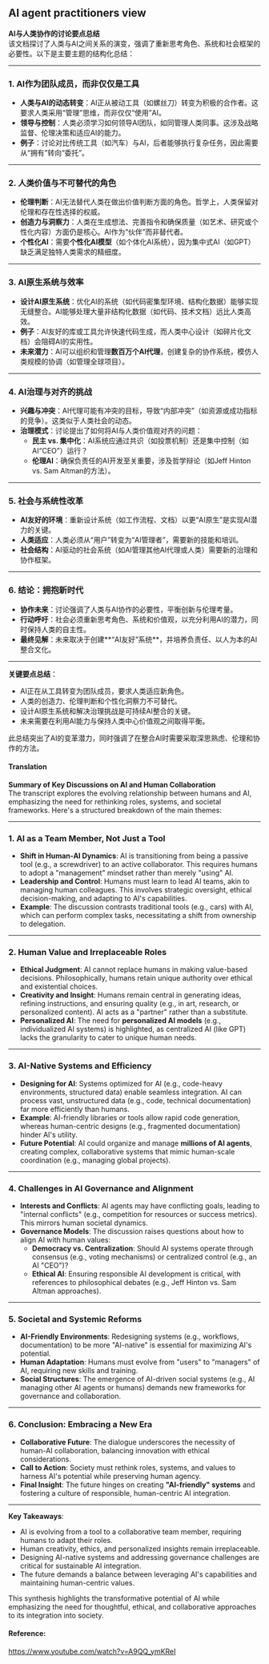 ## AI agent practitioners view

**AI与人类协作的讨论要点总结**  
该文档探讨了人类与AI之间关系的演变，强调了重新思考角色、系统和社会框架的必要性。以下是主要主题的结构化总结：

---

### 1. **AI作为团队成员，而非仅仅是工具**  
- **人类与AI的动态转变**：AI正从被动工具（如螺丝刀）转变为积极的合作者。这要求人类采用“管理”思维，而非仅仅“使用”AI。  
- **领导与控制**：人类必须学习如何领导AI团队，如同管理人类同事。这涉及战略监督、伦理决策和适应AI的能力。  
- **例子**：讨论对比传统工具（如汽车）与AI，后者能够执行复杂任务，因此需要从“拥有”转向“委托”。

---

### 2. **人类价值与不可替代的角色**  
- **伦理判断**：AI无法替代人类在做出价值判断方面的角色。哲学上，人类保留对伦理和存在性选择的权威。  
- **创造力与洞察力**：人类在生成想法、完善指令和确保质量（如艺术、研究或个性化内容）方面仍是核心。AI作为“伙伴”而非替代者。  
- **个性化AI**：需要**个性化AI模型**（如个体化AI系统），因为集中式AI（如GPT）缺乏满足独特人类需求的精细度。

---

### 3. **AI原生系统与效率**  
- **设计AI原生系统**：优化AI的系统（如代码密集型环境、结构化数据）能够实现无缝整合。AI能够处理大量非结构化数据（如代码、技术文档）远比人类高效。  
- **例子**：AI友好的库或工具允许快速代码生成，而人类中心设计（如碎片化文档）会阻碍AI的实用性。  
- **未来潜力**：AI可以组织和管理**数百万个AI代理**，创建复杂的协作系统，模仿人类规模的协调（如管理全球项目）。

---

### 4. **AI治理与对齐的挑战**  
- **兴趣与冲突**：AI代理可能有冲突的目标，导致“内部冲突”（如资源或成功指标的竞争）。这类似于人类社会的动态。  
- **治理模式**：讨论提出了如何将AI与人类价值观对齐的问题：  
  - **民主 vs. 集中化**：AI系统应通过共识（如投票机制）还是集中控制（如AI“CEO”）运行？  
  - **伦理AI**：确保负责任的AI开发至关重要，涉及哲学辩论（如Jeff Hinton vs. Sam Altman的方法）。

---

### 5. **社会与系统性改革**  
- **AI友好的环境**：重新设计系统（如工作流程、文档）以更“AI原生”是实现AI潜力的关键。  
- **人类适应**：人类必须从“用户”转变为“AI管理者”，需要新的技能和培训。  
- **社会结构**：AI驱动的社会系统（如AI管理其他AI代理或人类）需要新的治理和协作框架。

---

### 6. **结论：拥抱新时代**  
- **协作未来**：讨论强调了人类与AI协作的必要性，平衡创新与伦理考量。  
- **行动呼吁**：社会必须重新思考角色、系统和价值观，以充分利用AI的潜力，同时保持人类的自主性。  
- **最终见解**：未来取决于创建**“AI友好”系统**，并培养负责任、以人为本的AI整合文化。

---

**关键要点总结**：  
- AI正在从工具转变为团队成员，要求人类适应新角色。  
- 人类的创造力、伦理判断和个性化洞察力不可替代。  
- 设计AI原生系统和解决治理挑战是可持续AI整合的关键。  
- 未来需要在利用AI能力与保持人类中心价值观之间取得平衡。  

此总结突出了AI的变革潜力，同时强调了在整合AI时需要采取深思熟虑、伦理和协作的方法。

#### Translation 

**Summary of Key Discussions on AI and Human Collaboration**  
The transcript explores the evolving relationship between humans and AI, emphasizing the need for rethinking roles, systems, and societal frameworks. Here's a structured breakdown of the main themes:

---

### 1. **AI as a Team Member, Not Just a Tool**  
- **Shift in Human-AI Dynamics**: AI is transitioning from being a passive tool (e.g., a screwdriver) to an active collaborator. This requires humans to adopt a "management" mindset rather than merely "using" AI.  
- **Leadership and Control**: Humans must learn to lead AI teams, akin to managing human colleagues. This involves strategic oversight, ethical decision-making, and adapting to AI's capabilities.  
- **Example**: The discussion contrasts traditional tools (e.g., cars) with AI, which can perform complex tasks, necessitating a shift from ownership to delegation.

---

### 2. **Human Value and Irreplaceable Roles**  
- **Ethical Judgment**: AI cannot replace humans in making value-based decisions. Philosophically, humans retain unique authority over ethical and existential choices.  
- **Creativity and Insight**: Humans remain central in generating ideas, refining instructions, and ensuring quality (e.g., in art, research, or personalized content). AI acts as a "partner" rather than a substitute.  
- **Personalized AI**: The need for **personalized AI models** (e.g., individualized AI systems) is highlighted, as centralized AI (like GPT) lacks the granularity to cater to unique human needs.

---

### 3. **AI-Native Systems and Efficiency**  
- **Designing for AI**: Systems optimized for AI (e.g., code-heavy environments, structured data) enable seamless integration. AI can process vast, unstructured data (e.g., code, technical documentation) far more efficiently than humans.  
- **Example**: AI-friendly libraries or tools allow rapid code generation, whereas human-centric designs (e.g., fragmented documentation) hinder AI's utility.  
- **Future Potential**: AI could organize and manage **millions of AI agents**, creating complex, collaborative systems that mimic human-scale coordination (e.g., managing global projects).

---

### 4. **Challenges in AI Governance and Alignment**  
- **Interests and Conflicts**: AI agents may have conflicting goals, leading to "internal conflicts" (e.g., competition for resources or success metrics). This mirrors human societal dynamics.  
- **Governance Models**: The discussion raises questions about how to align AI with human values:  
  - **Democracy vs. Centralization**: Should AI systems operate through consensus (e.g., voting mechanisms) or centralized control (e.g., an AI "CEO")?  
  - **Ethical AI**: Ensuring responsible AI development is critical, with references to philosophical debates (e.g., Jeff Hinton vs. Sam Altman approaches).  

---

### 5. **Societal and Systemic Reforms**  
- **AI-Friendly Environments**: Redesigning systems (e.g., workflows, documentation) to be more "AI-native" is essential for maximizing AI's potential.  
- **Human Adaptation**: Humans must evolve from "users" to "managers" of AI, requiring new skills and training.  
- **Social Structures**: The emergence of AI-driven social systems (e.g., AI managing other AI agents or humans) demands new frameworks for governance and collaboration.

---

### 6. **Conclusion: Embracing a New Era**  
- **Collaborative Future**: The dialogue underscores the necessity of human-AI collaboration, balancing innovation with ethical considerations.  
- **Call to Action**: Society must rethink roles, systems, and values to harness AI's potential while preserving human agency.  
- **Final Insight**: The future hinges on creating **"AI-friendly" systems** and fostering a culture of responsible, human-centric AI integration.

---

**Key Takeaways**:  
- AI is evolving from a tool to a collaborative team member, requiring humans to adapt their roles.  
- Human creativity, ethics, and personalized insights remain irreplaceable.  
- Designing AI-native systems and addressing governance challenges are critical for sustainable AI integration.  
- The future demands a balance between leveraging AI's capabilities and maintaining human-centric values.  

This synthesis highlights the transformative potential of AI while emphasizing the need for thoughtful, ethical, and collaborative approaches to its integration into society.

#### Reference: 

https://www.youtube.com/watch?v=A9QQ_ymKReI
